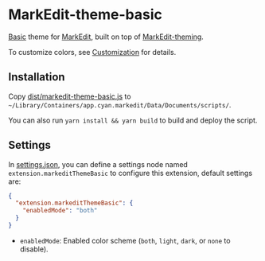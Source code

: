 # MarkEdit-theme-basic

[Basic](https://cm6-themes.netlify.app/) theme for [MarkEdit](https://github.com/MarkEdit-app/MarkEdit), built on top of [MarkEdit-theming](https://github.com/MarkEdit-app/MarkEdit-theming).

To customize colors, see [Customization](https://github.com/MarkEdit-app/MarkEdit-theming/wiki#customization) for details.

## Installation

Copy [dist/markedit-theme-basic.js](dist/markedit-theme-basic.js) to `~/Library/Containers/app.cyan.markedit/Data/Documents/scripts/`.

You can also run `yarn install && yarn build` to build and deploy the script.

## Settings

In [settings.json](https://github.com/MarkEdit-app/MarkEdit/wiki/Customization#advanced-settings), you can define a settings node named `extension.markeditThemeBasic` to configure this extension, default settings are:

```json
{
  "extension.markeditThemeBasic": {
    "enabledMode": "both"
  }
}
```

- `enabledMode`: Enabled color scheme (`both`, `light`, `dark`, or `none` to disable).
